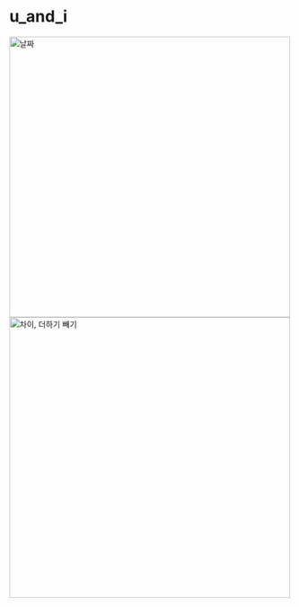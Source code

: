 # u_and_i

<img width="500" alt="날짜" src="https://github.com/leejihyeon240/FlutterStudy/assets/59243729/b73637ac-c569-43cd-9ba6-8d1b8f15dda6">
<br>
<img width="500" alt="차이, 더하기 빼기" src="https://github.com/leejihyeon240/FlutterStudy/assets/59243729/a166f546-cbbe-452d-ab31-b66cb8c6b9ef">
